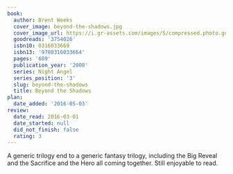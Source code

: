 ```yaml
---
book:
  author: Brent Weeks
  cover_image: beyond-the-shadows.jpg
  cover_image_url: https://i.gr-assets.com/images/S/compressed.photo.goodreads.com/books/1327881432l/3754026._SX98_.jpg
  goodreads: '3754026'
  isbn10: 0316033669
  isbn13: '9780316033664'
  pages: '689'
  publication_year: '2008'
  series: Night Angel
  series_position: '3'
  slug: beyond-the-shadows
  title: Beyond the Shadows
plan:
  date_added: '2016-05-03'
review:
  date_read: 2016-03-01
  date_started: null
  did_not_finish: false
  rating: 3
---
```


A generic trilogy end to a generic fantasy trilogy, including the Big Reveal and the Sacrifice and the Hero all coming together. Still enjoyable to read.
